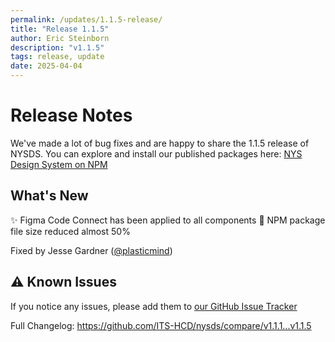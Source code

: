 ```yaml
---
permalink: /updates/1.1.5-release/
title: "Release 1.1.5"
author: Eric Steinborn
description: "v1.1.5"
tags: release, update
date: 2025-04-04
---
```


# Release Notes
We've made a lot of bug fixes and are happy to share the 1.1.5 release of NYSDS. You can explore and install our published packages here: [NYS Design System on NPM](https://www.npmjs.com/org/nysds)

## What's New
✨ Figma Code Connect has been applied to all components
📂 NPM package file size reduced almost 50%

Fixed by Jesse Gardner ([@plasticmind](https://github.com/plasticmind))

## ⚠️ Known Issues
If you notice any issues, please add them to [our GitHub Issue Tracker](https://github.com/ITS-HCD/nysds/issues)

Full Changelog: https://github.com/ITS-HCD/nysds/compare/v1.1.1...v1.1.5
